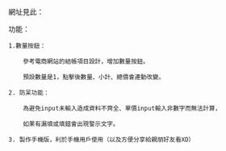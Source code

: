 網址見此：


功能：

    1.數量按鈕：

        參考電商網站的結帳項目設計，增加數量按鈕。

        預設數量是1，點擊後數量、小計、總價會連動改變。

    2. 防呆功能：

        為避免input未輸入造成資料不齊全、單價input輸入非數字而無法計算，

        如果有漏填或填錯會出現警示文字。

    3. 製作手機版，利於手機用戶使用（以及方便分享給親朋好友看XD）
